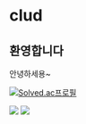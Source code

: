 # clud
## 환영합니다
안녕하세용~

[![Solved.ac프로필](http://mazassumnida.wtf/api/v2/generate_badge?boj=mhkr03)](https://solved.ac/mhkr03)


<img src="https://img.shields.io/badge/unity-%23000000.svg?&style=for-the-badge&logo=unity&logoColor=white" />
<img src="https://img.shields.io/badge/unreal%20engine-%23313131.svg?&style=for-the-badge&logo=unreal%20engine&logoColor=white" />
